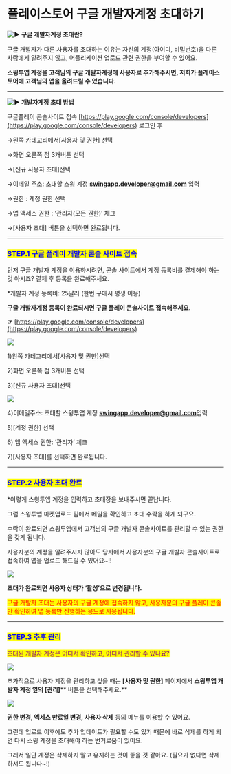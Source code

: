 # 플레이스토어 구글 개발자계정 초대하기

<img src="https://s.w.org/images/core/emoji/11/svg/25b6.svg" alt="▶" data-size="line"> **구글 개발자계정 초대란?**

구글 개발자가 다른 사용자를 초대하는 이유는 자신의 계정(아이디, 비밀번호)을 다른 사람에게 알려주지 않고, 어플리케이션 업로드 관련 권한을 부여할 수 있어요.

**스윙투앱 계정을 고객님의 구글 개발자계정에 사용자로 추가해주시면, 저희가 플레이스토어에 고객님의 앱을 올려드릴 수 있습니다.**

****

<img src="https://s.w.org/images/core/emoji/11/svg/25b6.svg" alt="▶" data-size="line"> **개발자계정 초대 방법**

구글플레이 콘솔사이트 접속 [https://play.google.com/console/developers](https://play.google.com/console/developers) 로그인 후&#x20;

→왼쪽 카테고리에서\[사용자 및 권한] 선택&#x20;

→화면 오른쪽 점 3개버튼 선택&#x20;

→\[신규 사용자 초대]선택&#x20;

→이메일 주소: 초대할 스윙 계정 **swingapp.developer@gmail.com** 입력&#x20;

→권한 : 계정 권한 선택

→앱 액세스 권한 : ‘관리자(모든 권한)’ 체크&#x20;

→\[사용자 초대] 버튼을 선택하면 완료됩니다.&#x20;

***

### <mark style="color:blue;">**STEP.1 구글 플레이 개발자 콘솔 사이트 접속**</mark>

먼저 구글 개발자 계정을 이용하시려면, 콘솔 사이트에서 계정 등록비를 결제해야 하는것 아시죠? 결제 후 등록을 완료해주세요.

\*개발자 계정 등록비: 25달러 (한번 구매시 평생 이용)&#x20;

**구글 개발자계정 등록이 완료되시면 구글 플레이 콘솔사이트 접속해주세요.**

**☞** [https://play.google.com/console/developers](https://play.google.com/console/developers)

![](https://wp.swing2app.co.kr/wp-content/uploads/2018/09/%EA%B0%9C%EB%B0%9C%EC%9E%90%EC%B4%88%EB%8C%80%EC%8B%A0%EA%B7%9C1.png)

1\)왼쪽 카테고리에서\[사용자 및 권한]선택&#x20;

2\)화면 오른쪽 점 3개버튼 선택&#x20;

3\)\[신규 사용자 초대]선택&#x20;

![](https://wp.swing2app.co.kr/wp-content/uploads/2018/09/%EA%B0%9C%EB%B0%9C%EC%9E%90%EC%B4%88%EB%8C%80%EC%8B%A0%EA%B7%9C2.png)

4\)이메일주소: 초대할 스윙투앱 계정 **swingapp.developer@gmail.com**입력&#x20;

5\)\[계정 권한] 선택

6\) 앱 엑세스 권한: ‘관리자’ 체크&#x20;

7\)\[사용자 초대]를 선택하면 완료됩니다.&#x20;

***

### <mark style="color:blue;">**STEP.2 사용자 초대 완료**</mark>

\*이렇게 스윙투앱 계정을 입력하고 초대장을 보내주시면 끝납니다.

그럼 스윙투앱 마켓업로드 팀에서 메일을 확인하고 초대 수락을 하게 되구요.

수락이 완료되면 스윙투앱에서 고객님의 구글 개발자 콘솔사이트를 관리할 수 있는 권한을 갖게 됩니다.

사용자분의 계정을 알려주시지 않아도 당사에서 사용자분의 구글 개발자 콘솔사이트로 접속하여 앱을 업로드 해드릴 수 있어요\~!!

![](https://wp.swing2app.co.kr/wp-content/uploads/2018/09/%EA%B0%9C%EB%B0%9C%EC%9E%90%EC%B4%88%EB%8C%80%EC%8B%A0%EA%B7%9C5.png)

**초대가 완료되면 사용자 상태가 ‘활성’으로 변경됩니다.**&#x20;

<mark style="color:red;">구글 개발자 초대는 사용자의 구글 계정에 접속하지 않고, 사용자분의 구글 플레이 콘솔만 확인하여  앱 등록만 진행하는 용도로 사용됩니다.</mark>&#x20;

***

### <mark style="color:blue;">**STEP.3 추후 관리**</mark>

<mark style="color:purple;">초대된 개발자 계정은 어디서 확인하고, 어디서 관리할 수 있나요?</mark>

![](https://wp.swing2app.co.kr/wp-content/uploads/2018/09/%EA%B0%9C%EB%B0%9C%EC%9E%90%EC%B4%88%EB%8C%80%EC%8B%A0%EA%B7%9C3.png)

추가적으로 사용자 계정을 관리하고 싶을 때는 **\[사용자 및 권한]** 페이지에서 **스윙투앱 개발자 계정 옆의 **<mark style="color:blue;">**\[관리]**</mark>** 버튼을 선택해주세요.**&#x20;

![](https://wp.swing2app.co.kr/wp-content/uploads/2018/09/%EA%B0%9C%EB%B0%9C%EC%9E%90%EC%B4%88%EB%8C%80%EC%8B%A0%EA%B7%9C4.png)

**권한 변경, 엑세스 만료일 변경, 사용자 삭제** 등의 메뉴를 이용할 수 있어요.

그런데 업로드 이후에도 추가 업데이트가 필요할 수도 있기 때문에  바로 삭제를 하게 되면 다시 스윙 계정을 초대해야 하는 번거로움이 있어요.

그래서 일단 계정은 삭제하지 말고 유지하는 것이 좋을 것 같아요. (필요가 없다면 삭제하셔도 됩니다\~!)
